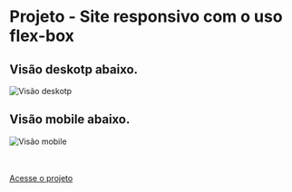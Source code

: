 # Projeto - Site responsivo com o uso flex-box

## Visão deskotp abaixo.

<img align="center" src="https://i.ibb.co/027skYJ/1.png" alt="Visão deskotp">

## Visão mobile abaixo.

<img align="center" src="https://i.ibb.co/74fCTYM/2.png" alt="Visão mobile">


<br><br>
<a href="https://flex-turismo.jorgeluis35.repl.co/" target="_blank">Acesse o projeto</a>
